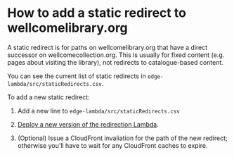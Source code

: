 # How to add a static redirect to wellcomelibrary.org

A static redirect is for paths on wellcomelibrary.org that have a direct successor on wellcomecollection.org.
This is usually for fixed content (e.g. pages about visiting the library), not redirects to catalogue-based content.

You can see the current list of static redirects in `edge-lambda/src/staticRedirects.csv`.

To add a new static redirect:

1.  Add a new line to `edge-lambda/src/staticRedirects.csv`

2.  [Deploy a new version of the redirection Lambda](./deploy-redirect-lambda.md).

3.  (Optional) Issue a CloudFront invaliation for the path of the new redirect; otherwise you'll have to wait for any CloudFront caches to expire.
